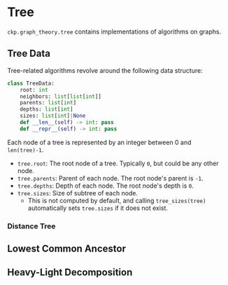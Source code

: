 # Tree

`ckp.graph_theory.tree` contains implementations of algorithms on graphs.

## Tree Data

Tree-related algorithms revolve around the following data structure:

```py
class TreeData:
    root: int
    neighbors: list[list[int]]
    parents: list[int]
    depths: list[int]
    sizes: list[int]|None
    def __len__(self) -> int: pass
    def __repr__(self) -> int: pass

```

Each node of a tree is represented by an integer between 0 and `len(tree)-1`.

- `tree.root`: The root node of a tree. Typically `0`, but could be any other node.
- `tree.parents`: Parent of each node. The root node's parent is `-1`.
- `tree.depths`: Depth of each node. The root node's depth is `0`.
- `tree.sizes`: Size of subtree of each node.
  - This is not computed by default, and calling `tree_sizes(tree)` automatically sets `tree.sizes` if it does not exist.



### Distance Tree

## Lowest Common Ancestor

## Heavy-Light Decomposition
